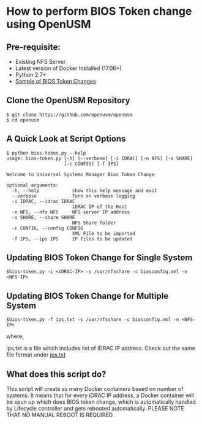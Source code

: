 # How to perform BIOS Token change using OpenUSM

## Pre-requisite:

- Existing NFS Server
- Latest version of Docker Installed (17.06+)
- Python 2.7+ 
- [Sample of BIOS Token Changes](../samples/biosconfig.xml)


## Clone the OpenUSM Repository


```
$ git clone https://github.com/openusm/openusm
$ cd openusm
```

## A Quick Look at Script Options

```
$ python bios-token.py --help
usage: bios-token.py [-h] [--verbose] [-i IDRAC] [-n NFS] [-s SHARE]
                     [-c CONFIG] [-f IPS]

Welcome to Universal Systems Manager Bios Token Change

optional arguments:
  -h, --help            show this help message and exit
  --verbose             Turn on verbose logging
  -i IDRAC, --idrac IDRAC
                        iDRAC IP of the Host
  -n NFS, --nfs NFS     NFS server IP address
  -s SHARE, --share SHARE
                        NFS Share folder
  -c CONFIG, --config CONFIG
                        XML File to be imported
  -f IPS, --ips IPS     IP files to be updated
```

## Updating BIOS Token Change for Single System 

```
$bios-token.py -i <iDRAC-IP> -s /var/nfsshare -c biosconfig.xml -n <NFS-IP>
```

## Updating BIOS Token Change for Multiple System


```
$bios-token.py -f ips.txt -s /var/nfsshare -c biosconfig.xml -n <NFS-IP>
```
where,

ips.txt is a file which includes list of iDRAC IP address. Check out the same file format under [ips.txt](../ips.txt)

## What does this script do?

This script will create as many Docker containers based on number of systems. It means that for every iDRAC IP address, a Docker container will be spun up which does BIOS token change, which is automatically handled by Lifecycle controller and gets rebooted automatically. PLEASE NOTE THAT NO MANUAL REBOOT IS REQUIRED.
